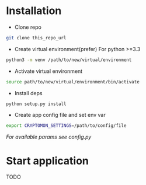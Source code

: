 # Installation

* Clone repo
```sh
git clone this_repo_url
```

* Create virtual environment(prefer)
For python >=3.3
```sh
python3 -m venv /path/to/new/virtual/environment
```

* Activate virtual environment
```sh
source path/to/new/virtual/environment/bin/activate
```

* Install deps
```sh
python setup.py install
```

* Create app config file and set env var
```sh
export CRYPTOMON_SETTINGS=/path/to/config/file
```
_For available params see config.py_

# Start application
TODO